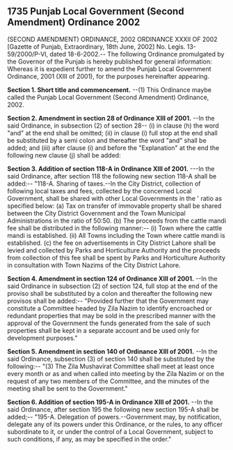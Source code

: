 ## 1735 Punjab Local Government (Second Amendment) Ordinance 2002
 
(SECOND AMENDMENT) ORDINANCE, 2002
ORDINANCE XXXII OF 2002
[Gazette of Punjab, Extraordinary, 18th June, 2002]
No. Legis. 13-59/2000/P-VI, dated 18-6-2002.-- The following Ordinance promulgated by the Governor of the Punjab is hereby published for general information:
Whereas it is expedient further to amend the Punjab Local Government Ordinance, 2001 (XIII of 2001), for the purposes hereinafter appearing.

**Section 1. Short title and commencement.**
--(1) This Ordinance maybe called the Punjab Local Government (Second Amendment) Ordinance, 2002.

 

**Section 2. Amendment in section 28 of Ordinance XIII of 2001.**
--In the said Ordinance, in subsection (2) of section 28--
   (i) in clause (h) the word "and" at the end shall be omitted;
   (ii) in clause (i) full stop at the end shall be substituted by a semi colon and thereafter the word "and" shall be added; and
   (iii) after clause (i) and before the "Explanation" at the end the following new clause (j) shall be added:

 

**Section 3. Addition of section 118-A in Ordinance XIII of 2001.**
---In the said Ordinance, after section 118 the following new section 118-A shall be added:--
   "118-A. Sharing of taxes.--In the City District, collection of following local taxes and fees, collected by the concerned Local Government, shall be shared with other Local Governments in the ' ratio as specified below:
   (a) Tax on transfer of immovable property shall be shared between the City District Government and the Town Municipal Administrations in the ratio of 50:50.
   (b) The proceeds from the cattle mandi fee shall be distributed in the following manner:--
   (i) Town where the cattle mandi is established.
   (ii) All Towns including the Town where cattle mandi is established.
   (c) the fee on advertisements in City District Lahore shall be levied and collected by Parks and Horticulture Authority and the proceeds from collection of this fee shall be spent by Parks and Horticulture Authority in consultation with Town Nazims of the City District Lahore.

 

**Section 4. Amendment in section 124 of Ordinance XIII of 2001.**
--In the said Ordinance in subsection (2) of section 124, full stop at the end of the proviso shall be substituted by a colon and thereafter the following new provisos shall be added:--
   "Provided further that the Government may constitute a Committee headed by Zila Nazim to identify encroached or redundant properties that may be sold in the prescribed manner with the approval of the Government the funds generated from the sale of such properties shall be kept in a separate account and be used only for development purposes."

 

**Section 5. Amendment in section 140 of Ordinance XIII of 2001.**
--In the said Ordinance, subsection (3) of section 140 shall be substituted by the following:--
   "(3) The Zila Mushavirat Committee shall meet at least once every month or as and when called into meeting by the Zila Nazim or on the request of any two members of the Committee, and the minutes of the meeting shall be sent to the Government."

 

**Section 6. Addition of section 195-A in Ordinance XIII of 2001.**
--In the said Ordinance, after section 195 the following new section 195-A shall be added;--
   "195-A. Delegation of powers.--Government may, by notification, delegate any of its powers under this Ordinance, or the rules, to any officer subordinate to it, or under the control of a Local Government, subject to such conditions, if any, as may be specified in the order."

